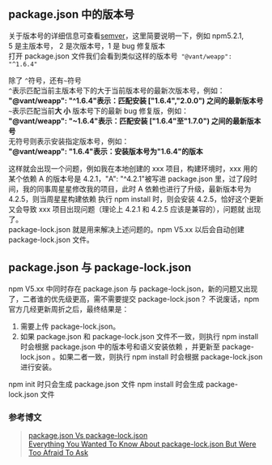 ## package.json 中的版本号

关于版本号的详细信息可查看[semver](https://semver.org/)，这里简要说明一下，例如 npm5.2.1,  
5 是主版本号， 2 是次版本号，1 是 bug 修复版本  
打开 package.json 文件我们会看到类似这样的版本号` "@vant/weapp": "^1.6.4"`  

除了 `^`符号，还有`~`符号  
`^`表示匹配当前主版本号下的大于当前版本号的最新次版本号，例如：  
**"@vant/weapp": "^1.6.4"表示：匹配安装 ["1.6.4","2.0.0") 之间的最新版本号**  
`~`表示匹配当前**大 小** 版本号下的最新 bug 修复版，例如：  
**"@vant/weapp": "~1.6.4"表示：匹配安装 ["1.6.4"至"1.7.0") 之间的最新版本号**  
无符号则表示安装指定版本号，例如：  
**"@vant/weapp": "1.6.4"表示：安装版本号为"1.6.4"的版本**

这样就会出现一个问题，例如我在本地创建的 xxx 项目，构建环境时，xxx 用的某个依赖 A 的版本号是 4.2.1，"A": "^4.2.1"被写进
package.json 里，过了段时间，我的同事周星星修改我的项目，此时 A 依赖也进行了升级，最新版本号为 4.2.5，则当周星星构建依赖
执行 npm install 时，则会安装 4.2.5，恰好这个更新又会导致 xxx 项目出现问题（理论上 4.2.1 和 4.2.5 应该是兼容的），问题就
出现了。  
package-lock.json 就是用来解决上述问题的。npm V5.xx 以后会自动创建 package-lock.json 文件。

## package.json 与 package-lock.json

npm V5.xx 中同时存在 package.json 与 package-lock.json，新的问题又出现了，二者谁的优先级更高，需不需要提交
package-lock.json？ 不说废话，npm 官方几经更新周折之后，最终结果是：

1.  需要上传 package-lock.json。
2.  如果 package.json 和 package-lock.json 文件不一致，则执行 npm install 时会根据 package.json 中的版本号和语义安装依赖
    ，并更新至 package-lock.json 。如果二者一致，则执行 npm install 时会根据 package-lock.json 进行安装。

npm init 时只会生成 package.json 文件 npm install 时会生成 package-lock.json 文件

### 参考博文

> [package.json Vs package-lock.json](https://dltlabs.medium.com/package-json-vs-package-lock-json-c8d5deba12cb)  
> [Everything You Wanted To Know About package-lock.json But Were Too Afraid To Ask](https://medium.com/coinmonks/everything-you-wanted-to-know-about-package-lock-json-b81911aa8ab8)
